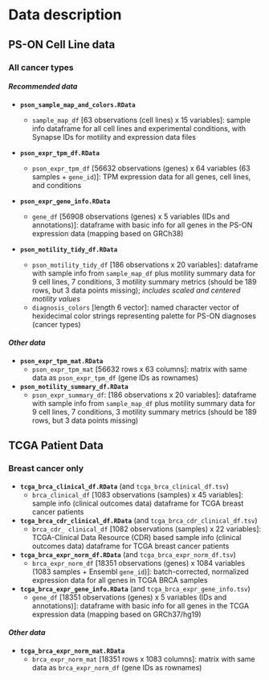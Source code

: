 # Data description

## PS-ON Cell Line data

### All cancer types

#### *Recommended data*

+ **`pson_sample_map_and_colors.RData`** 
    + `sample_map_df` [63 observations (cell lines) x 15 variables]: sample info dataframe for all cell lines and experimental conditions, with Synapse IDs for motility and expression data files
+ **`pson_expr_tpm_df.RData`**
    + `pson_expr_tpm_df` [56632 observations (genes) x 64 variables (63 samples + `gene_id`)]: TPM expression data for all genes, cell lines, and conditions
+ **`pson_expr_gene_info.RData`**
    + `gene_df` [56908 observations (genes) x 5 variables (IDs and annotations)]: dataframe with basic info for all genes in the PS-ON expression data (mapping based on GRCh38)

+ **`pson_motility_tidy_df.RData`**
    + `pson_motility_tidy_df` [186 observations x 20 variables]: dataframe with sample info from `sample_map_df` plus motility summary data for 9 cell lines, 7 conditions, 3 motility summary metrics (should be 189 rows, but 3 data points missing); *includes scaled and centered motility values*
    + `diagnosis_colors` [length 6 vector]: named character vector of hexidecimal color strings representing palette for PS-ON diagnoses (cancer types)

#### *Other data*

+ **`pson_expr_tpm_mat.RData`**
    + `pson_expr_tpm_mat` [56632 rows x 63 columns]: matrix with same data as `pson_expr_tpm_df` (gene IDs as rownames) 
+ **`pson_motility_summary_df.RData`**
    + `pson_expr_summary_df`: [186 observations x 20 variables]: dataframe with sample info from `sample_map_df` plus motility summary data for 9 cell lines, 7 conditions, 3 motility summary metrics (should be 189 rows, but 3 data points missing)

## TCGA Patient Data

### Breast cancer only

+ **`tcga_brca_clinical_df.RData`** (and `tcga_brca_clinical_df.tsv`)
    + `brca_clinical_df` [1083 observations (samples) x 45 variables]: sample info (clinical outcomes data) dataframe for TCGA breast cancer patients
+ **`tcga_brca_cdr_clinical_df.RData`** (and `tcga_brca_cdr_clinical_df.tsv`)
    + `brca_cdr_ clinical_df` [1082 observations (samples) x 22 variables]: TCGA-Clinical Data Resource (CDR) based sample info (clinical outcomes data) dataframe for TCGA breast cancer patients
+ **`tcga_brca_expr_norm_df.RData`** (and `tcga_brca_expr_norm_df.tsv`)
    + `brca_expr_norm_df` [18351 observations (genes) x 1084 variables (1083 samples + Ensembl `gene_id`)]: batch-corrected, normalized expression data for all genes in TCGA BRCA samples
+ **`tcga_brca_expr_gene_info.RData`** (and `tcga_brca_expr_gene_info.tsv`)
    + `gene_df` [18351 observations (genes) x 5 variables (IDs and annotations)]: dataframe with basic info for all genes in the TCGA expression data (mapping based on GRCh37/hg19)
    
#### *Other data*

+ **`tcga_brca_expr_norm_mat.RData`**
    + `brca_expr_norm_mat` [18351 rows x 1083 columns]: matrix with same data as `brca_expr_norm_df` (gene IDs as rownames) 

